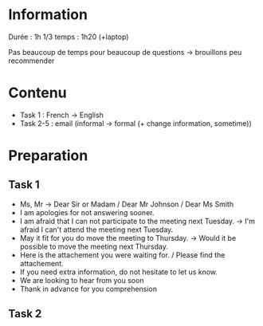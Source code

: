 # Information
Durée : 1h
1/3 temps : 1h20 (+laptop)

Pas beaucoup de temps pour beaucoup de questions -> brouillons peu recommender
# Contenu
- Task 1 : French -> English
- Task 2-5 : email (informal -> formal (+ change information, sometime))
# Preparation
## Task 1
- Ms, Mr -> Dear Sir or Madam / Dear Mr Johnson / Dear Ms Smith 
- I am apologies for not answering sooner.
- I am afraid that I can not participate to the meeting next Tuesday. -> I'm afraid I can't attend the meeting next Tuesday.
- May it fit for you do move the meeting to Thursday. -> Would it be possible to move the meeting next Thursday.
- Here is the attachement you were waiting for. / Please find the attachement.
- If you need extra information, do not hesitate to let us know.
- We are looking to hear from you soon
- Thank in advance for you comprehension
## Task 2